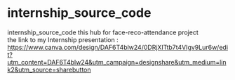 # internship_source_code
internship_source_code
this hub for face-reco-attendance project <br> 
the link to my Internship presentation : https://www.canva.com/design/DAF6T4blw24/0DRjXITtb7t4VIgv9Lur6w/edit?utm_content=DAF6T4blw24&utm_campaign=designshare&utm_medium=link2&utm_source=sharebutton  
